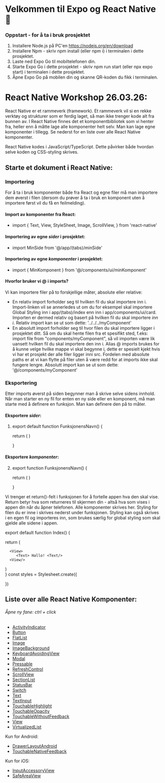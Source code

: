 # Velkommen til Expo og React Native 👋

### Oppstart - for å ta i bruk prosjektet

1. Installere Node.js på PC'en https://nodejs.org/en/download
2. Installere Npm - skriv npm install (eller npm i) i terminalen i dette prosjektet.
3. Laste ned Expo Go til mobiltelefonen din.
4. Starte Expo Go i dette prosjektet - skriv npm run start (eller npx expo start) i terminalen i dette prosjektet.
5. Åpne Expo Go på mobilen din og skanne QR-koden du fikk i terminalen.

# React Native Workshop 26.03.26:
React Native er et rammeverk (framework). Et rammeverk vil si en rekke verktøy og strukturer som er ferdig laget, så man ikke trenger kode alt fra bunnen av. I React Native finnes det et komponentbibliotek som vi henter fra, heller enn å måtte lage alle komponenter helt selv. Man kan lage egne komponenter i tillegg. Se nederst for en liste over alle React Native komponenter. 

React Native kodes i JavaScript/TypeScript. Dette påvirker både hvordan selve koden og CSS-styling skrives.

## Starte et dokument i React Native:
### Importering
For å ta i bruk komponenter både fra React og egne filer må man importere dem øverst i filen (dersom du prøver å ta i bruk en komponent uten å importere først vil du få en feilmelding).

#### Import av komponenter fra React:
- import { Text, View, StyleSheet, Image, ScrollView, } from 'react-native'

#### Importering av egne *sider* i prosjektet:
- import MinSide from '@/app/(tabs)/minSide'

#### Importering av egne *komponenter* i prosjektet:
- import { MinKomponent } from '@/components/ui/minKomponent'

#### Hvorfor bruker vi @ i imports?
Vi kan importere filer på to forskjellige måter, absolute eller relative: 
- En relativ import forholder seg til hvilken fil du skal importere inn i. Import-linken vil se annerledes ut om du for eksempel skal importere Global Styling inn i app/(tabs)/index enn inn i app/components/ui/card. Importen er dermed relativ og basert på hvilken fil du skal importere *inn i*. Relativ import kan se ut som dette: '../../../myComponent'
- En absolutt import forholder seg til hvor filen du skal importere ligger i prosjektet ditt. Så om du skal hente filen fra et spesifikt sted, f.eks: import file from "components/myComponent", så vil importen være lik uansett hvilken fil du skal importere den inn i. Alias @ imports brukes for å kunne velge hvilke mappe vi skal begynne i, dette er spesielt kjekt hvis vi har et prosjekt der alle filer ligger inni src. Fordelen med absolute paths er at vi kan flytte på filer uten å være redd for at imports ikke skal fungere lengre. Absolutt import kan se ut som dette: '@/components/myComponent'

### Eksportering
Etter imports øverst på siden begynner man å skrive selve sidens innhold. Når man starter en ny fil for enten en ny side eller en komponent, må man starte med å definere en funksjon. Man kan definere den på to måter.

#### Eksportere *sider*:
1. export default function FunksjonensNavn() {

   return ( )

   }

#### Eksportere *komponenter*:
2. export function FunksjonensNavn() {

   return ( )

   }

Vi trenger et return()-felt i funksjonen for å fortelle appen hva den skal vise. Return betyr hva som returneres til skjermen din - altså hva som vises i appen din når du åpner telefonen. Alle komponenter skrives her. Styling for filen du er inne i skrives nederst under funksjonen. Styling kan også skrives i en egen fil og importeres inn, som brukes særlig for global styling som skal gjelde alle sidene i appen. 

export default function Index() {

   return (

      <View>
         <Text> Hallo! <Text/>
      <View/>
   )  
}
const styles = Stylesheet.create({

})


## Liste over alle React Native Komponenter: 

###### Åpne ny fane: ctrl + click
- [ActivityIndicator](https://reactnative.dev/docs/activityindicator)
- [Button](https://reactnative.dev/docs/button)
- [FlatList](https://reactnative.dev/docs/flatlist)
- [Image](https://reactnative.dev/docs/image)
- [ImageBackground](https://reactnative.dev/docs/imagebackground)
- [KeyboardAvoidingView](https://reactnative.dev/docs/keyboardavoidingview)
- [Modal](https://reactnative.dev/docs/modal)
- [Pressable](https://reactnative.dev/docs/pressable)
- [RefreshControl](https://reactnative.dev/docs/refreshcontrol)
- [ScrollView](https://reactnative.dev/docs/scrollview)
- [SectionList](https://reactnative.dev/docs/sectionlist)
- [StatusBar](https://reactnative.dev/docs/statusbar)
- [Switch](https://reactnative.dev/docs/switch)
- [Text](https://reactnative.dev/docs/text)
- [TextInput](https://reactnative.dev/docs/textinput)
- [TouchableHighlight](https://reactnative.dev/docs/touchablehighlight)
- [TouchableOpacity](https://reactnative.dev/docs/touchableopacity)
- [TouchableWithoutFeedback](https://reactnative.dev/docs/touchablewithoutfeedback)
- [View](https://reactnative.dev/docs/view)
- [VirtualizedList](https://reactnative.dev/docs/virtualizedlist)

Kun for Android: 
- [DrawerLayoutAndroid](https://reactnative.dev/docs/drawerlayoutandroid)
- [TouchableNativeFeedback](https://reactnative.dev/docs/touchablenativefeedback)

Kun for iOS: 
- [InputAccessoryView](https://reactnative.dev/docs/inputaccessoryview)
- [SafeAreaView](https://reactnative.dev/docs/safeareaview)


<!--
This is an [Expo](https://expo.dev) project created with [`create-expo-app`](https://www.npmjs.com/package/create-expo-app).

## Get started

1. Install dependencies

   ```bash
   npm install
   ```

2. Start the app

   ```bash
    npx expo start
   ```

In the output, you'll find options to open the app in a

- [development build](https://docs.expo.dev/develop/development-builds/introduction/)
- [Android emulator](https://docs.expo.dev/workflow/android-studio-emulator/)
- [iOS simulator](https://docs.expo.dev/workflow/ios-simulator/)
- [Expo Go](https://expo.dev/go), a limited sandbox for trying out app development with Expo

You can start developing by editing the files inside the **app** directory. This project uses [file-based routing](https://docs.expo.dev/router/introduction).

## Get a fresh project

When you're ready, run:

```bash
npm run reset-project
```

This command will move the starter code to the **app-example** directory and create a blank **app** directory where you can start developing.

## Learn more

To learn more about developing your project with Expo, look at the following resources:

- [Expo documentation](https://docs.expo.dev/): Learn fundamentals, or go into advanced topics with our [guides](https://docs.expo.dev/guides).
- [Learn Expo tutorial](https://docs.expo.dev/tutorial/introduction/): Follow a step-by-step tutorial where you'll create a project that runs on Android, iOS, and the web.

## Join the community

Join our community of developers creating universal apps.

- [Expo on GitHub](https://github.com/expo/expo): View our open source platform and contribute.
- [Discord community](https://chat.expo.dev): Chat with Expo users and ask questions. -->
